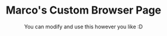 <h1 align="center">Marco's Custom Browser Page</h1>

<p align="center">You can modify and use this however you like :D</p>
